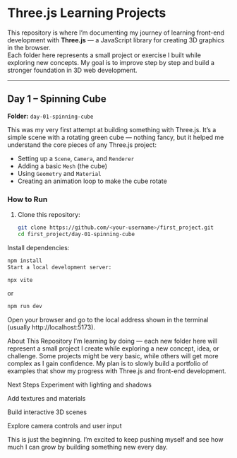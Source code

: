 # Three.js Learning Projects

This repository is where I’m documenting my journey of learning front-end development with **Three.js** — a JavaScript library for creating 3D graphics in the browser.  
Each folder here represents a small project or exercise I built while exploring new concepts. My goal is to improve step by step and build a stronger foundation in 3D web development.

---

## Day 1 – Spinning Cube

**Folder:** `day-01-spinning-cube`

This was my very first attempt at building something with Three.js. It’s a simple scene with a rotating green cube — nothing fancy, but it helped me understand the core pieces of any Three.js project:

- Setting up a `Scene`, `Camera`, and `Renderer`
- Adding a basic `Mesh` (the cube)
- Using `Geometry` and `Material`
- Creating an animation loop to make the cube rotate

### How to Run

1. Clone this repository:
   ```bash
   git clone https://github.com/<your-username>/first_project.git
   cd first_project/day-01-spinning-cube
Install dependencies:

   ```bash
   npm install
   Start a local development server:
   ```

   ```bash
   npx vite
   ```
or

   ```bash
   npm run dev
   ```
Open your browser and go to the local address shown in the terminal (usually http://localhost:5173).

About This Repository
I’m learning by doing — each new folder here will represent a small project I create while exploring a new concept, idea, or challenge.
Some projects might be very basic, while others will get more complex as I gain confidence. My plan is to slowly build a portfolio of examples that show my progress with Three.js and front-end development.

Next Steps
Experiment with lighting and shadows

Add textures and materials

Build interactive 3D scenes

Explore camera controls and user input

This is just the beginning. I’m excited to keep pushing myself and see how much I can grow by building something new every day.
